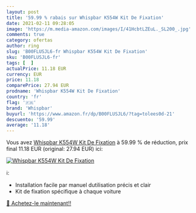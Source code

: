 ```yaml
---
layout: post
title: '59.99 % rabais sur Whispbar K554W Kit De Fixation'
date: 2021-02-11 09:28:05
image: 'https://m.media-amazon.com/images/I/41HcbtLZEuL._SL200_.jpg'
comments: true
category: ofertas
author: ring
slug: 'B00FLUSJL6-fr Whispbar K554W Kit De Fixation'
sku: 'B00FLUSJL6-fr'
tags: [  ]
actualPrice: 11.18 EUR
currency: EUR
price: 11.18
comparePrice: 27.94 EUR
prodname: 'Whispbar K554W Kit De Fixation'
country: 'fr'
flag: '🇫🇷'
brand: 'Whispbar'
buyurl: 'https://www.amazon.fr/dp/B00FLUSJL6/?tag=tolees0d-21'
descuento: '59.99'
average: '11.18'
---
```


Vous avez [Whispbar K554W Kit De Fixation](https://www.amazon.fr/dp/B00FLUSJL6/?tag=tolees0d-21)  à  59.99 % de réduction, prix final  11.18 EUR (original: 27.94 EUR) ici:

[![Whispbar K554W Kit De Fixation](https://m.media-amazon.com/images/I/41HcbtLZEuL._SL200_.jpg)](https://www.amazon.fr/dp/B00FLUSJL6/?tag=tolees0d-21)

ℹ️:

- Installation facile par manuel dutilisation précis et clair
- Kit de fixation spécifique à chaque voiture

[🛒 Achetez-le maintenant!!](https://www.amazon.fr/dp/B00FLUSJL6/?tag=tolees0d-21)

